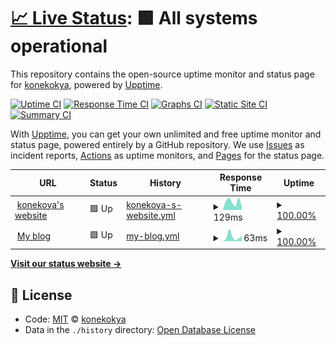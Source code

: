 # [📈 Live Status](https://demo.upptime.js.org): <!--live status--> **🟩 All systems operational**

This repository contains the open-source uptime monitor and status page for [konekokya](https://demo.upptime.js.org), powered by [Upptime](https://github.com/upptime/upptime).

[![Uptime CI](https://github.com/koj-co/upptime/workflows/Uptime%20CI/badge.svg)](https://github.com/koj-co/upptime/actions?query=workflow%3A%22Uptime+CI%22)
[![Response Time CI](https://github.com/koj-co/upptime/workflows/Response%20Time%20CI/badge.svg)](https://github.com/koj-co/upptime/actions?query=workflow%3A%22Response+Time+CI%22)
[![Graphs CI](https://github.com/koj-co/upptime/workflows/Graphs%20CI/badge.svg)](https://github.com/koj-co/upptime/actions?query=workflow%3A%22Graphs+CI%22)
[![Static Site CI](https://github.com/koj-co/upptime/workflows/Static%20Site%20CI/badge.svg)](https://github.com/koj-co/upptime/actions?query=workflow%3A%22Static+Site+CI%22)
[![Summary CI](https://github.com/koj-co/upptime/workflows/Summary%20CI/badge.svg)](https://github.com/koj-co/upptime/actions?query=workflow%3A%22Summary+CI%22)

With [Upptime](https://upptime.js.org), you can get your own unlimited and free uptime monitor and status page, powered entirely by a GitHub repository. We use [Issues](https://github.com/konekokya/konekoya-github-io-watcher/issues) as incident reports, [Actions](https://github.com/konekokya/konekoya-github-io-watcher/actions) as uptime monitors, and [Pages](https://demo.upptime.js.org) for the status page.

<!--start: status pages-->
<!-- This summary is generated by Upptime (https://github.com/upptime/upptime) -->
<!-- Do not edit this manually, your changes will be overwritten -->
<!-- prettier-ignore -->
| URL | Status | History | Response Time | Uptime |
| --- | ------ | ------- | ------------- | ------ |
| <img alt="" src="https://favicons.githubusercontent.com/konekoya.github.io" height="13"> [konekoya's website](https://konekoya.github.io/) | 🟩 Up | [konekoya-s-website.yml](https://github.com/konekoya/konekoya-github-io-watcher/commits/HEAD/history/konekoya-s-website.yml) | <details><summary><img alt="Response time graph" src="./graphs/konekoya-s-website/response-time-week.png" height="20"> 129ms</summary><br><a href="https://demo.upptime.js.org/history/konekoya-s-website"><img alt="Response time 104" src="https://img.shields.io/endpoint?url=https%3A%2F%2Fraw.githubusercontent.com%2Fkonekoya%2Fkonekoya-github-io-watcher%2FHEAD%2Fapi%2Fkonekoya-s-website%2Fresponse-time.json"></a><br><a href="https://demo.upptime.js.org/history/konekoya-s-website"><img alt="24-hour response time 105" src="https://img.shields.io/endpoint?url=https%3A%2F%2Fraw.githubusercontent.com%2Fkonekoya%2Fkonekoya-github-io-watcher%2FHEAD%2Fapi%2Fkonekoya-s-website%2Fresponse-time-day.json"></a><br><a href="https://demo.upptime.js.org/history/konekoya-s-website"><img alt="7-day response time 129" src="https://img.shields.io/endpoint?url=https%3A%2F%2Fraw.githubusercontent.com%2Fkonekoya%2Fkonekoya-github-io-watcher%2FHEAD%2Fapi%2Fkonekoya-s-website%2Fresponse-time-week.json"></a><br><a href="https://demo.upptime.js.org/history/konekoya-s-website"><img alt="30-day response time 75" src="https://img.shields.io/endpoint?url=https%3A%2F%2Fraw.githubusercontent.com%2Fkonekoya%2Fkonekoya-github-io-watcher%2FHEAD%2Fapi%2Fkonekoya-s-website%2Fresponse-time-month.json"></a><br><a href="https://demo.upptime.js.org/history/konekoya-s-website"><img alt="1-year response time 104" src="https://img.shields.io/endpoint?url=https%3A%2F%2Fraw.githubusercontent.com%2Fkonekoya%2Fkonekoya-github-io-watcher%2FHEAD%2Fapi%2Fkonekoya-s-website%2Fresponse-time-year.json"></a></details> | <details><summary><a href="https://demo.upptime.js.org/history/konekoya-s-website">100.00%</a></summary><a href="https://demo.upptime.js.org/history/konekoya-s-website"><img alt="All-time uptime 100.00%" src="https://img.shields.io/endpoint?url=https%3A%2F%2Fraw.githubusercontent.com%2Fkonekoya%2Fkonekoya-github-io-watcher%2FHEAD%2Fapi%2Fkonekoya-s-website%2Fuptime.json"></a><br><a href="https://demo.upptime.js.org/history/konekoya-s-website"><img alt="24-hour uptime 100.00%" src="https://img.shields.io/endpoint?url=https%3A%2F%2Fraw.githubusercontent.com%2Fkonekoya%2Fkonekoya-github-io-watcher%2FHEAD%2Fapi%2Fkonekoya-s-website%2Fuptime-day.json"></a><br><a href="https://demo.upptime.js.org/history/konekoya-s-website"><img alt="7-day uptime 100.00%" src="https://img.shields.io/endpoint?url=https%3A%2F%2Fraw.githubusercontent.com%2Fkonekoya%2Fkonekoya-github-io-watcher%2FHEAD%2Fapi%2Fkonekoya-s-website%2Fuptime-week.json"></a><br><a href="https://demo.upptime.js.org/history/konekoya-s-website"><img alt="30-day uptime 100.00%" src="https://img.shields.io/endpoint?url=https%3A%2F%2Fraw.githubusercontent.com%2Fkonekoya%2Fkonekoya-github-io-watcher%2FHEAD%2Fapi%2Fkonekoya-s-website%2Fuptime-month.json"></a><br><a href="https://demo.upptime.js.org/history/konekoya-s-website"><img alt="1-year uptime 100.00%" src="https://img.shields.io/endpoint?url=https%3A%2F%2Fraw.githubusercontent.com%2Fkonekoya%2Fkonekoya-github-io-watcher%2FHEAD%2Fapi%2Fkonekoya-s-website%2Fuptime-year.json"></a></details>
| <img alt="" src="https://favicons.githubusercontent.com/konekoya.github.io" height="13"> [My blog](https://konekoya.github.io/blog/) | 🟩 Up | [my-blog.yml](https://github.com/konekoya/konekoya-github-io-watcher/commits/HEAD/history/my-blog.yml) | <details><summary><img alt="Response time graph" src="./graphs/my-blog/response-time-week.png" height="20"> 63ms</summary><br><a href="https://demo.upptime.js.org/history/my-blog"><img alt="Response time 32" src="https://img.shields.io/endpoint?url=https%3A%2F%2Fraw.githubusercontent.com%2Fkonekoya%2Fkonekoya-github-io-watcher%2FHEAD%2Fapi%2Fmy-blog%2Fresponse-time.json"></a><br><a href="https://demo.upptime.js.org/history/my-blog"><img alt="24-hour response time 47" src="https://img.shields.io/endpoint?url=https%3A%2F%2Fraw.githubusercontent.com%2Fkonekoya%2Fkonekoya-github-io-watcher%2FHEAD%2Fapi%2Fmy-blog%2Fresponse-time-day.json"></a><br><a href="https://demo.upptime.js.org/history/my-blog"><img alt="7-day response time 63" src="https://img.shields.io/endpoint?url=https%3A%2F%2Fraw.githubusercontent.com%2Fkonekoya%2Fkonekoya-github-io-watcher%2FHEAD%2Fapi%2Fmy-blog%2Fresponse-time-week.json"></a><br><a href="https://demo.upptime.js.org/history/my-blog"><img alt="30-day response time 31" src="https://img.shields.io/endpoint?url=https%3A%2F%2Fraw.githubusercontent.com%2Fkonekoya%2Fkonekoya-github-io-watcher%2FHEAD%2Fapi%2Fmy-blog%2Fresponse-time-month.json"></a><br><a href="https://demo.upptime.js.org/history/my-blog"><img alt="1-year response time 32" src="https://img.shields.io/endpoint?url=https%3A%2F%2Fraw.githubusercontent.com%2Fkonekoya%2Fkonekoya-github-io-watcher%2FHEAD%2Fapi%2Fmy-blog%2Fresponse-time-year.json"></a></details> | <details><summary><a href="https://demo.upptime.js.org/history/my-blog">100.00%</a></summary><a href="https://demo.upptime.js.org/history/my-blog"><img alt="All-time uptime 100.00%" src="https://img.shields.io/endpoint?url=https%3A%2F%2Fraw.githubusercontent.com%2Fkonekoya%2Fkonekoya-github-io-watcher%2FHEAD%2Fapi%2Fmy-blog%2Fuptime.json"></a><br><a href="https://demo.upptime.js.org/history/my-blog"><img alt="24-hour uptime 100.00%" src="https://img.shields.io/endpoint?url=https%3A%2F%2Fraw.githubusercontent.com%2Fkonekoya%2Fkonekoya-github-io-watcher%2FHEAD%2Fapi%2Fmy-blog%2Fuptime-day.json"></a><br><a href="https://demo.upptime.js.org/history/my-blog"><img alt="7-day uptime 100.00%" src="https://img.shields.io/endpoint?url=https%3A%2F%2Fraw.githubusercontent.com%2Fkonekoya%2Fkonekoya-github-io-watcher%2FHEAD%2Fapi%2Fmy-blog%2Fuptime-week.json"></a><br><a href="https://demo.upptime.js.org/history/my-blog"><img alt="30-day uptime 100.00%" src="https://img.shields.io/endpoint?url=https%3A%2F%2Fraw.githubusercontent.com%2Fkonekoya%2Fkonekoya-github-io-watcher%2FHEAD%2Fapi%2Fmy-blog%2Fuptime-month.json"></a><br><a href="https://demo.upptime.js.org/history/my-blog"><img alt="1-year uptime 100.00%" src="https://img.shields.io/endpoint?url=https%3A%2F%2Fraw.githubusercontent.com%2Fkonekoya%2Fkonekoya-github-io-watcher%2FHEAD%2Fapi%2Fmy-blog%2Fuptime-year.json"></a></details>

<!--end: status pages-->

[**Visit our status website →**](https://demo.upptime.js.org)

## 📄 License

- Code: [MIT](./LICENSE) © [konekokya](https://demo.upptime.js.org)
- Data in the `./history` directory: [Open Database License](https://opendatacommons.org/licenses/odbl/1-0/)
